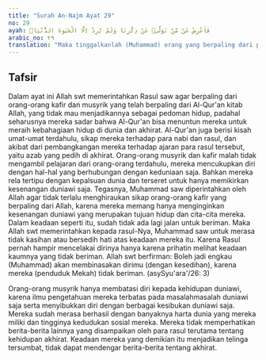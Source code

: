 ```yaml
---
title: "Surah An-Najm Ayat 29"
no: 29
ayah: فَاَعْرِضْ عَنْ مَّنْ تَوَلّٰىۙ عَنْ ذِكْرِنَا وَلَمْ يُرِدْ اِلَّا الْحَيٰوةَ الدُّنْيَاۗ  
arabic_no: ٢٩
translation: "Maka tinggalkanlah (Muhammad) orang yang berpaling dari peringatan Kami, dan dia hanya mengingini kehidupan dunia."
---
```


## Tafsir

Dalam ayat ini Allah swt memerintahkan Rasul saw agar berpaling dari orang-orang kafir dan musyrik yang telah berpaling dari Al-Qur'an kitab Allah, yang tidak mau menjadikannya sebagai pedoman hidup, padahal seharusnya mereka sadar bahwa Al-Qur'an bisa menuntun mereka untuk meraih kebahagiaan hidup di dunia dan akhirat. Al-Qur'an juga berisi kisah umat-umat terdahulu, sikap mereka terhadap para nabi dan rasul, dan akibat dari pembangkangan mereka terhadap ajaran para rasul tersebut, yaitu azab yang pedih di akhirat. Orang-orang musyrik dan kafir malah tidak mengambil pelajaran dari orang-orang terdahulu, mereka mencukupkan diri dengan hal-hal yang berhubungan dengan keduniaan saja. Bahkan mereka rela tertipu dengan kepalsuan dunia dan terseret untuk hanya memikirkan kesenangan duniawi saja. Tegasnya, Muhammad saw diperintahkan oleh Allah agar tidak terlalu menghiraukan sikap orang-orang kafir yang berpaling dari Allah, karena mereka memang hanya menginginkan kesenangan duniawi yang merupakan tujuan hidup dan cita-cita mereka. Dalam keadaan seperti itu, sudah tidak ada lagi jalan untuk beriman. Maka Allah swt memerintahkan kepada rasul-Nya, Muhammad saw untuk merasa tidak kasihan atau bersedih hati atas keadaan mereka itu. Karena Rasul pernah hampir mencelakai dirinya hanya karena prihatin melihat keadaan kaumnya yang tidak beriman. Allah swt berfirman: Boleh jadi engkau (Muhammad) akan membinasakan dirimu (dengan kesedihan), karena mereka (penduduk Mekah) tidak beriman. (asySyu'ara'/26: 3) 

Orang-orang musyrik hanya membatasi diri kepada kehidupan duniawi, karena ilmu pengetahuan mereka terbatas pada masalahmasalah duniawi saja serta menyibukkan diri dengan berbagai kesibukan duniawi saja. Mereka sudah merasa berhasil dengan banyaknya harta dunia yang mereka miliki dan tingginya kedudukan sosial mereka. Mereka tidak memperhatikan berita-berita lainnya yang disampaikan oleh para rasul terutama tentang kehidupan akhirat. Keadaan mereka yang demikian itu menjadikan telinga tersumbat, tidak dapat mendengar berita-berita tentang akhirat.